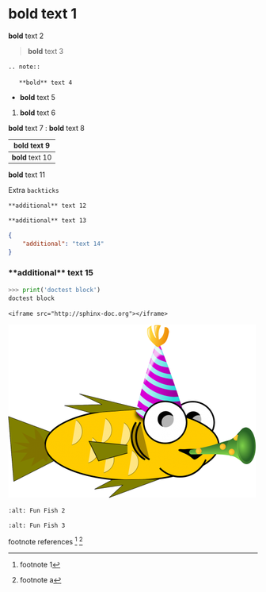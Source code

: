 # **bold** text 1

**bold** text 2

> **bold** text 3

```{eval-rst}
.. note::

   **bold** text 4
```

* **bold** text 5

1. **bold** text 6

**bold** text 7
: **bold** text 8

| **bold** text 9  |
| ---------------- |
| **bold** text 10 |

<div markdown=1>

**bold** text 11

Extra ```backticks```

</div>

    **additional** text 12

```
**additional** text 13
```

```json
{
    "additional": "text 14"
}
```

<h3>**additional** text 15</h3>

```python
>>> print('doctest block')
doctest block
```

```{raw} html
<iframe src="http://sphinx-doc.org"></iframe>
```

![Fun Fish 1](fun-fish.png)

```{image} fun-fish.png
:alt: Fun Fish 2
```

```{figure} fun-fish.png
:alt: Fun Fish 3
```

footnote references [^1] [^a]

[^1]: footnote 1

[^a]: footnote a
